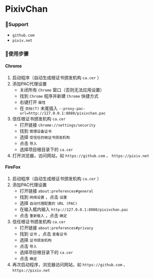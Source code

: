 # PixivChan


### 🚀Support
- `github.com`
- `pixiv.net`

### 📝使用步骤
#### Chrome
1. 启动程序（自动生成根证书颁发机构 `ca.cer` ）
2. 添加PAC代理设置
   - 关闭所有 `Chrome` 窗口（否则无法应用设置）
   - 找到 `Chrome` 程序并新建 `Chrome` 快捷方式
   - 右键打开 `属性`
   - 在 `目标(T)` 末尾插入 `--proxy-pac-url=http://127.0.0.1:8080/pixivchan.pac`
3. 信任根证书颁发机构 `ca.cer`
   - 打开链接 `chrome://settings/security`
   - 找到 `管理设备证书`
   - 选择 `受信任的根证书颁发机构`
   - 点击 `导入`
   - 选择项目根目录下的 `ca.cer` 
4. 打开浏览器，访问网站，如 `https://github.com` 、 `https://pixiv.net` 

#### FireFox
1. 启动程序（自动生成根证书颁发机构 `ca.cer` ）
2. 添加PAC代理设置
   - 打开链接 `about:preferences#general`
   - 找到 `网络设置` ，点击 `设置`
   - 选择 `自动代理配置的 URL (PAC)`
   - 在输入框内输入 `http://127.0.0.1:8080/pixivchan.pac`
   - 点击 `重新载入` ，点击 `确定`
3. 信任根证书颁发机构 `ca.cer`
   - 打开链接 `about:preferences#privacy`
   - 找到 `证书` ，点击 `查看证书`
   - 选择 `证书颁发机构`
   - 点击 `导入`
   - 选择项目根目录下的 `ca.cer`
   - 点击 `确定`
4. 再次启动程序，浏览器访问网站，如 `https://github.com` 、 `https://pixiv.net` 
